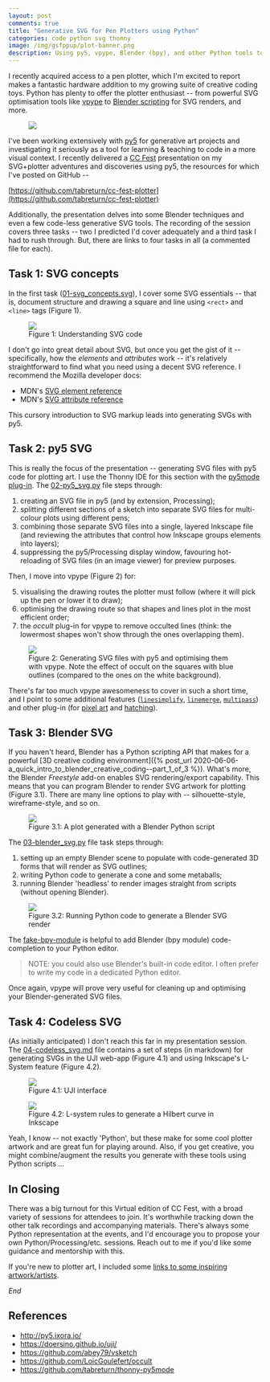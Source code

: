 ```yaml
---
layout: post
comments: true
title: "Generative SVG for Pen Plotters using Python"
categories: code python svg thonny
image: /img/gsfppup/plot-banner.png
description: Using py5, vpype, Blender (bpy), and other Python tools to generate plotter art.
---
```


I recently acquired access to a pen plotter, which I'm excited to report makes a fantastic hardware addition to my growing suite of creative coding toys. Python has plenty to offer the plotter enthusiast -- from powerful SVG optimisation tools like [vpype](https://github.com/abey79/vpype) to [Blender scripting](https://docs.blender.org/manual/en/latest/advanced/scripting/index.html) for SVG renders, and more.

<figure>
<img src="{{ site.url }}/img/gsfppup/plot-banner.png" class="fullwidth" />
</figure>

I've been working extensively with [py5](http://py5.ixora.io/) for generative art projects and investigating it seriously as a tool for learning & teaching to code in a more visual context. I recently delivered a [CC Fest](https://ccfest.rocks/) presentation on my SVG+plotter adventures and discoveries using py5, the resources for which I've posted on GitHub --

[https://github.com/tabreturn/cc-fest-plotter](https://github.com/tabreturn/cc-fest-plotter)

Additionally, the presentation delves into some Blender techniques and even a few code-less generative SVG tools. The recording of the session covers three tasks -- two I predicted I'd cover adequately and a third task I had to rush through. But, there are links to four tasks in all (a commented file for each).


## Task 1: SVG concepts

In the first task ([01-svg_concepts.svg](https://github.com/tabreturn/cc-fest-plotter/blob/main/tasks/01-svg_concepts.svg?short_path=b06e63b)), I cover some SVG essentials -- that is, document structure and drawing a square and line using `<rect>` and `<line>` tags (Figure 1).

<figure>
<img src="{{ site.url }}/img/gsfppup/task-1-svg.png" class="fullwidth" />
<figcaption>Figure 1: Understanding SVG code</figcaption>
</figure>

I don't go into great detail about SVG, but once you get the gist of it -- specifically, how the *elements* and *attributes* work -- it's relatively straightforward to find what you need using a decent SVG reference. I recommend the Mozilla developer docs:

* MDN's [SVG element reference](https://developer.mozilla.org/docs/Web/SVG/Element#svg_elements_by_category)
* MDN's [SVG attribute reference](https://developer.mozilla.org/docs/Web/SVG/Attribute#svg_attributes_by_category)

This cursory introduction to SVG markup leads into generating SVGs with py5.


## Task 2: py5 SVG

This is really the focus of the presentation -- generating SVG files with py5 code for plotting art. I use the Thonny IDE for this section with the [py5mode plug-in](https://pypi.org/project/thonny-py5mode/). The [02-py5_svg.py](https://github.com/tabreturn/cc-fest-plotter/blob/main/tasks/02-py5_svg.py) file steps through:

1. creating an SVG file in py5 (and by extension, Processing);
2. splitting different sections of a sketch into separate SVG files for multi-colour plots using different pens;
3. combining those separate SVG files into a single, layered Inkscape file (and reviewing the attributes that control how Inkscape groups elements into layers);
4. suppressing the py5/Processing display window, favouring hot-reloading of SVG files (in an image viewer) for preview purposes.

Then, I move into vpype (Figure 2) for:

5. visualising the drawing routes the plotter must follow (where it will pick up the pen or lower it to draw);
6. optimising the drawing route so that shapes and lines plot in the most efficient order;
7. the *occult* plug-in for vpype to remove occulted lines (think: the lowermost shapes won't show through the ones overlapping them).

<figure>
<img src="{{ site.url }}/img/gsfppup/task-2-py5.png" class="fullwidth" />
<figcaption>Figure 2: Generating SVG files with py5 and optimising them with vpype. Note the effect of occult on the squares with blue outlines (compared to the ones on the white background).</figcaption>
</figure>

There's far too much vpype awesomeness to cover in such a short time, and I point to some additional features ([`linesimplify`](https://vpype.readthedocs.io/en/stable/reference.html#linesimplify), [`linemerge`](https://vpype.readthedocs.io/en/stable/reference.html#linemerge), [`multipass`](https://vpype.readthedocs.io/en/stable/reference.html#multipass)) and other plug-in (for [pixel art](https://github.com/abey79/vpype-pixelart) and [hatching](https://github.com/plottertools/hatched)).


## Task 3: Blender SVG

If you haven't heard, Blender has a Python scripting API that makes for a powerful [3D creative coding environment]({% post_url 2020-06-06-a_quick_intro_to_blender_creative_coding--part_1_of_3 %}). What's more, the Blender *Freestyle* add-on enables SVG rendering/export capability. This means that you can program Blender to render SVG artwork for plotting (Figure 3.1). There are many line options to play with -- silhouette-style, wireframe-style, and so on.

<figure>
<img src="{{ site.url }}/img/gsfppup/plot-blender.png" class="fullwidth" />
<figcaption>Figure 3.1: A plot generated with a Blender Python script</figcaption>
</figure>

The [03-blender_svg.py](https://github.com/tabreturn/cc-fest-plotter/blob/main/tasks/03-blender_svg.py) file task steps through:

1. setting up an empty Blender scene to populate with code-generated 3D forms that will render as SVG outlines;
2. writing Python code to generate a cone and some metaballs;
3. running Blender 'headless' to render images straight from scripts (without opening Blender).

<figure>
<img src="{{ site.url }}/img/gsfppup/task-3-bpy.png" class="fullwidth" />
<figcaption>Figure 3.2: Running Python code to generate a Blender SVG render</figcaption>
</figure>

The [fake-bpy-module](https://pypi.org/project/fake-bpy-module-2.90/) is helpful to add Blender (bpy module) code-completion to your Python editor.

<blockquote markdown="1">
NOTE: you could also use Blender's built-in code editor. I often prefer to write my code in a dedicated Python editor.
</blockquote>

Once again, vpype will prove very useful for cleaning up and optimising your Blender-generated SVG files. 


## Task 4: Codeless SVG

(As initially anticipated) I don't reach this far in my presentation session. The [04-codeless_svg.md](https://github.com/tabreturn/cc-fest-plotter/blob/main/tasks/04-codeless_svg.md?plain=1) file contains a set of steps (in markdown) for generating SVGs in the UJI web-app (Figure 4.1) and using Inkscape's L-System feature (Figure 4.2).

<figure>
<img src="{{ site.url }}/img/gsfppup/task-4-uji.png" class="fullwidth" />
<figcaption>Figure 4.1: UJI interface</figcaption>
</figure>

<figure>
<img src="{{ site.url }}/img/gsfppup/task-4-inkscape.png" class="fullwidth" />
<figcaption>Figure 4.2: L-system rules to generate a Hilbert curve in Inkscape</figcaption>
</figure>

Yeah, I know -- not exactly 'Python', but these make for some cool plotter artwork and are great fun for playing around. Also, if you get creative, you might combine/augment the results you generate with these tools using Python scripts ...


## In Closing

There was a big turnout for this Virtual edition of CC Fest, with a broad variety of sessions for attendees to join. It's worthwhile tracking down the other talk recordings and accompanying materials. There's always some Python representation at the events, and I'd encourage you to propose your own Python/Processing/etc. sessions. Reach out to me if you'd like some guidance and mentorship with this.

If you're new to plotter art, I included some [links to some inspiring artwork/artists](https://github.com/tabreturn/cc-fest-plotter#inspiration).

*End*


## References

* http://py5.ixora.io/
* https://doersino.github.io/uji/
* https://github.com/abey79/vsketch
* https://github.com/LoicGoulefert/occult
* https://github.com/tabreturn/thonny-py5mode
